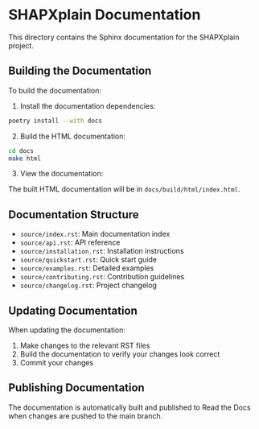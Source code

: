 # SHAPXplain Documentation

This directory contains the Sphinx documentation for the SHAPXplain project.

## Building the Documentation

To build the documentation:

1. Install the documentation dependencies:

```bash
poetry install --with docs
```

2. Build the HTML documentation:

```bash
cd docs
make html
```

3. View the documentation:

The built HTML documentation will be in `docs/build/html/index.html`.

## Documentation Structure

- `source/index.rst`: Main documentation index
- `source/api.rst`: API reference
- `source/installation.rst`: Installation instructions
- `source/quickstart.rst`: Quick start guide
- `source/examples.rst`: Detailed examples
- `source/contributing.rst`: Contribution guidelines
- `source/changelog.rst`: Project changelog

## Updating Documentation

When updating the documentation:

1. Make changes to the relevant RST files
2. Build the documentation to verify your changes look correct
3. Commit your changes

## Publishing Documentation

The documentation is automatically built and published to Read the Docs when changes are pushed to the main branch.